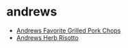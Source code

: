# andrews

 * [Andrews Favorite Grilled Pork Chops](../../index/a/andrews-favorite-grilled-pork-chops.json)
 * [Andrews Herb Risotto](../../index/a/andrews-herb-risotto.json)
